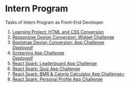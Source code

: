 # Intern Program
Tasks of Intern Program as Front-End Developer.
<br>

<ol>
  <li><a href="https://jsfiddle.net/fas_200/7czsyewr/2/">Learning Project: HTML and CSS Conversion</a></li>
  <li><a href="https://jsfiddle.net/fas_200/sf156aq9/2/">Responsive Design Conversion: Widget Challenge</a></li>
  <li><a href="https://mega.nz/folder/5wwVBQha#hx0hua9yKxOdRnxq37mCcg">Bootstrap Design Conversion: App Challenge</a> </br> <a href="https://screener.fashadahmedahme.repl.co"><i>Deployed!</i></a></li>
<li><a href="https://github.com/Fashad-Ahmed/Covid-Screening-App">Screening App Challenge</a> </br> <a href="https://screening-app.fashadahmedahme.repl.co/"><i>Deployed!</i></a></li>
<li><a href="https://github.com/Fashad-Ahmed/Leaderboard-App">React Spark: Leaderboard App Challenge</a></li>
<li><a href="https://github.com/Fashad-Ahmed/Quiz-App-React">React Spark: Quiz App Challenge</a></li> 
<li><a href="https://github.com/Fashad-Ahmed/BMR-Calculator">React Spark: BMR & Calorie Calculator App Challenge<</a></li>
<li><a href="https://github.com/Fashad-Ahmed/Personal-Profile-App">React Spark: Personal Profile App Challenge</a></li>   
</ol>
